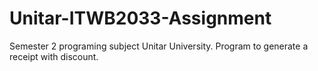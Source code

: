 # Unitar-ITWB2033-Assignment
Semester 2 programing subject Unitar University. Program to generate a receipt with discount. 

